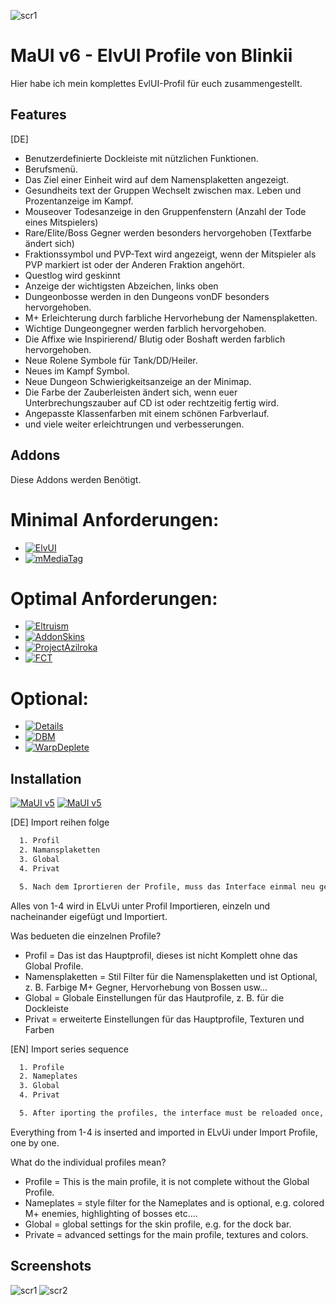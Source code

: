 ![scr1](https://github.com/mBlinkii/MaUI-v5-ElvUI-Profile-Strings/blob/main/mauilogo.png)

# MaUI v6 - ElvUI Profile von Blinkii

Hier habe ich mein komplettes EvlUI-Profil für euch zusammengestellt.

## Features

[DE]
 - Benutzerdefinierte Dockleiste mit nützlichen Funktionen.
 - Berufsmenü.
 - Das Ziel einer Einheit wird auf dem Namensplaketten angezeigt.
 - Gesundheits text der Gruppen Wechselt zwischen max. Leben und Prozentanzeige im Kampf.
 - Mouseover Todesanzeige in den Gruppenfenstern (Anzahl der Tode eines Mitspielers)
 - Rare/Elite/Boss Gegner werden besonders hervorgehoben (Textfarbe ändert sich)
 - Fraktionssymbol und PVP-Text wird angezeigt, wenn der Mitspieler als PVP markiert ist oder der Anderen Fraktion angehört.
 - Questlog wird geskinnt
 - Anzeige der wichtigsten Abzeichen, links oben
 - Dungeonbosse werden in den Dungeons vonDF besonders hervorgehoben.
 - M+ Erleichterung durch farbliche Hervorhebung der Namensplaketten.
 - Wichtige Dungeongegner werden farblich hervorgehoben.
 - Die Affixe wie Inspirierend/ Blutig oder Boshaft werden farblich hervorgehoben.
 - Neue Rolene Symbole für Tank/DD/Heiler.
 - Neues im Kampf Symbol.
 - Neue Dungeon Schwierigkeitsanzeige an der Minimap.
 - Die Farbe der Zauberleisten ändert sich, wenn euer Unterbrechungszauber auf CD ist oder rechtzeitig fertig wird.
 - Angepasste Klassenfarben mit einem schönen Farbverlauf.
 - und viele weiter erleichtrungen und verbesserungen.

## Addons

Diese Addons werden Benötigt.

# Minimal Anforderungen:
 - [![ElvUI](https://img.shields.io/badge/Addon-ElvUI-orange)](https://www.tukui.org/download.php?ui=elvui)
 - [![mMediaTag](https://img.shields.io/badge/Addon-mMediaTag-blueviolet)](https://www.curseforge.com/wow/addons/elvui_mmediatag)

# Optimal Anforderungen:
 - [![Eltruism](https://img.shields.io/badge/Addon-Eltruism-blue)](https://www.curseforge.com/wow/addons/elvui-eltruism)
 - [![AddonSkins](https://img.shields.io/badge/Addon-AddonSkins-blue)](https://www.curseforge.com/wow/addons/addonskins)
 - [![ProjectAzilroka](https://img.shields.io/badge/Addon-ProjectAzilroka-blue)](https://www.curseforge.com/wow/addons/projectazilroka)
 - [![FCT](https://img.shields.io/badge/Addon-FCT-red)](https://www.tukui.org/addons.php?id=137)

# Optional:
 - [![Details](https://img.shields.io/badge/Addon-Details-lightgrey)](https://www.curseforge.com/wow/addons/details)
 - [![DBM](https://img.shields.io/badge/Addon-DBM-brightgreen)](https://www.curseforge.com/wow/addons/deadly-boss-mods)
 - [![WarpDeplete](https://img.shields.io/badge/Addon-Details-yellow)](https://www.curseforge.com/wow/addons/warpdeplete)


## Installation
[![MaUI v5](https://img.shields.io/badge/Profile-MaUIv5-blueviolet)](https://github.com/mBlinkii/MaUI-v5-ElvUI-Profile-Strings/tree/main/Maui%20v5%20Strings)
[![MaUI v5](https://img.shields.io/badge/Profile-MaUIv5Classic-yellow)](https://github.com/mBlinkii/MaUI-v5-ElvUI-Profile-Strings/tree/main/MaUI%20v5%20Classic%20Strings)

[DE] Import reihen folge

```bash
  1. Profil
  2. Namansplaketten
  3. Global
  4. Privat

  5. Nach dem Iprortieren der Profile, muss das Interface einmal neu geladen werden, dazu muss einfach /rl im Chat eingegeben werden.
```

Alles von 1-4 wird in ELvUi unter Profil Importieren, einzeln und nacheinander eigefügt und Importiert.

Was bedueten die einzelnen Profile?
- Profil = Das ist das Hauptprofil, dieses ist nicht Komplett ohne das Global Profile.
- Namensplaketten = Stil Filter für die Namensplaketten und ist Optional, z. B. Farbige M+ Gegner, Hervorhebung von Bossen usw...
- Global = Globale Einstellungen für das Hautprofile, z. B. für die Dockleiste
- Privat = erweiterte Einstellungen für das Hauptprofile, Texturen und Farben

[EN] Import series sequence

```bash
  1. Profile
  2. Nameplates
  3. Global
  4. Privat

  5. After iporting the profiles, the interface must be reloaded once, just type /rl in the chat.
```
Everything from 1-4 is inserted and imported in ELvUi under Import Profile, one by one.

What do the individual profiles mean?
- Profile = This is the main profile, it is not complete without the Global Profile.
- Nameplates = style filter for the Nameplates  and is optional, e.g. colored M+ enemies, highlighting of bosses etc....
- Global = global settings for the skin profile, e.g. for the dock bar.
- Private = advanced settings for the main profile, textures and colors.

## Screenshots
![scr1](https://github.com/mBlinkii/MaUI-v5-ElvUI-Profile-Strings/blob/main/Screenshots/2022-05-08%20(1).png)
![scr2](https://github.com/mBlinkii/MaUI-v5-ElvUI-Profile-Strings/blob/main/Screenshots/2022-05-12.png)
